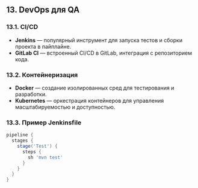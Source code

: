 ## 13. DevOps для QA

### 13.1. CI/CD

- **Jenkins** — популярный инструмент для запуска тестов и сборки проекта в пайплайне.  
- **GitLab CI** — встроенный CI/CD в GitLab, интеграция с репозиторием кода.

### 13.2. Контейнеризация

- **Docker** — создание изолированных сред для тестирования и разработки.  
- **Kubernetes** — оркестрация контейнеров для управления масштабируемостью и доступностью.

### 13.3. Пример Jenkinsfile

```groovy
pipeline {  
  stages {  
    stage('Test') {  
      steps {  
        sh 'mvn test'  
      }  
    }  
  }  
}
